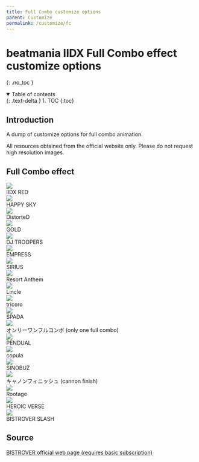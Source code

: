 ```yaml
---
title: Full Combo customize options
parent: Customize
permalink: /customize/fc
---
```


# beatmania IIDX Full Combo effect customize options
{: .no_toc }

<details open markdown="block">
  <summary>
    Table of contents
  </summary>
  {: .text-delta }
1. TOC
{:toc}
</details>

## Introduction

A dump of customize options for full combo animation.

All resources obtained from the official website only. Please do not request high resolution images.

## Full Combo effect

<div>
    <div class="customize">
        <div class="customize_img"><img src="/assets/img/shop/fc/016.jpg" /></div>
        <div class="customize_label">IIDX RED</div>
    </div>
    <div class="customize">
        <div class="customize_img"><img src="/assets/img/shop/fc/018.jpg" /></div>
        <div class="customize_label">HAPPY SKY</div>
    </div>
    <div class="customize">
        <div class="customize_img"><img src="/assets/img/shop/fc/006.jpg" /></div>
        <div class="customize_label">DistorteD</div>
    </div>
    <div class="customize">
        <div class="customize_img"><img src="/assets/img/shop/fc/002.jpg" /></div>
        <div class="customize_label">GOLD</div>
    </div>
    <div class="customize">
        <div class="customize_img"><img src="/assets/img/shop/fc/005.jpg" /></div>
        <div class="customize_label">DJ TROOPERS</div>
    </div>
    <div class="customize">
        <div class="customize_img"><img src="/assets/img/shop/fc/019.jpg" /></div>
        <div class="customize_label">EMPRESS</div>
    </div>
    <div class="customize">
        <div class="customize_img"><img src="/assets/img/shop/fc/003.jpg" /></div>
        <div class="customize_label">SIRIUS</div>
    </div>
    <div class="customize">
        <div class="customize_img"><img src="/assets/img/shop/fc/001.jpg" /></div>
        <div class="customize_label">Resort Anthem</div>
    </div>
    <div class="customize">
        <div class="customize_img"><img src="/assets/img/shop/fc/012.jpg" /></div>
        <div class="customize_label">Lincle</div>
    </div>
    <div class="customize">
        <div class="customize_img"><img src="/assets/img/shop/fc/004.jpg" /></div>
        <div class="customize_label">tricoro</div>
    </div>
    <div class="customize">
        <div class="customize_img"><img src="/assets/img/shop/fc/011.jpg" /></div>
        <div class="customize_label">SPADA</div>
    </div>
    <div class="customize">
        <div class="customize_img"><img src="/assets/img/shop/fc/017.jpg" /></div>
        <div class="customize_label">オンリーワンフルコンボ (only one full combo)</div>
    </div>
    <div class="customize">
        <div class="customize_img"><img src="/assets/img/shop/fc/014.jpg" /></div>
        <div class="customize_label">PENDUAL</div>
    </div>
    <div class="customize">
        <div class="customize_img"><img src="/assets/img/shop/fc/013.jpg" /></div>
        <div class="customize_label">copula</div>
    </div>
    <div class="customize">
        <div class="customize_img"><img src="/assets/img/shop/fc/008.jpg" /></div>
        <div class="customize_label">SINOBUZ</div>
    </div>
    <div class="customize">
        <div class="customize_img"><img src="/assets/img/shop/fc/009.jpg" /></div>
        <div class="customize_label">キャノンフィニッシュ (cannon finish)</div>
    </div>
    <div class="customize">
        <div class="customize_img"><img src="/assets/img/shop/fc/010.jpg" /></div>
        <div class="customize_label">Rootage</div>
    </div>
    <div class="customize">
        <div class="customize_img"><img src="/assets/img/shop/fc/007.jpg" /></div>
        <div class="customize_label">HEROIC VERSE</div>
    </div>
    <div class="customize">
        <div class="customize_img"><img src="/assets/img/shop/fc/015.jpg" /></div>
        <div class="customize_label">BISTROVER SLASH</div>
    </div>
  <div style="clear:both;"></div>
</div>

## Source

[BISTROVER official web page (requires basic subscription)](https://p.eagate.573.jp/game/2dx/28/room/c_index.html?kind=1)